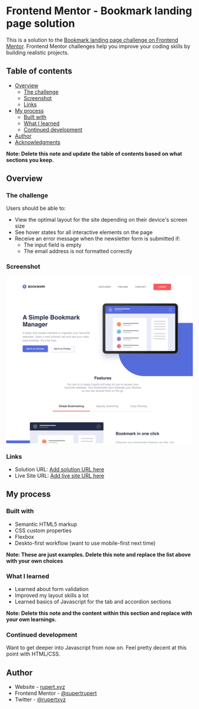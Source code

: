 # Frontend Mentor - Bookmark landing page solution

This is a solution to the [Bookmark landing page challenge on Frontend Mentor](https://www.frontendmentor.io/challenges/bookmark-landing-page-5d0b588a9edda32581d29158). Frontend Mentor challenges help you improve your coding skills by building realistic projects. 

## Table of contents

- [Overview](#overview)
  - [The challenge](#the-challenge)
  - [Screenshot](#screenshot)
  - [Links](#links)
- [My process](#my-process)
  - [Built with](#built-with)
  - [What I learned](#what-i-learned)
  - [Continued development](#continued-development)
- [Author](#author)
- [Acknowledgments](#acknowledgments)

**Note: Delete this note and update the table of contents based on what sections you keep.**

## Overview

### The challenge

Users should be able to:

- View the optimal layout for the site depending on their device's screen size
- See hover states for all interactive elements on the page
- Receive an error message when the newsletter form is submitted if:
  - The input field is empty
  - The email address is not formatted correctly

### Screenshot

![Screenshot](images/screenshot.png)

### Links

- Solution URL: [Add solution URL here](https://github.com/supertrupert/bookmark-landing-page)
- Live Site URL: [Add live site URL here](https://rupert.xyz/bookmark-landing-page/)

## My process

### Built with

- Semantic HTML5 markup
- CSS custom properties
- Flexbox
- Deskto-first workflow (want to use mobile-first next time)

**Note: These are just examples. Delete this note and replace the list above with your own choices**

### What I learned

- Learned about form validation
- Improved my layout skills a lot
- Learned basics of Javascript for the tab and accordion sections

**Note: Delete this note and the content within this section and replace with your own learnings.**

### Continued development

Want to get deeper into Javascript from now on. Feel pretty decent at this point with HTML/CSS.

## Author

- Website - [rupert.xyz](https://www.rupert.xyz)
- Frontend Mentor - [@supertrupert](https://www.frontendmentor.io/profile/supertrupert)
- Twitter - [@rupertxyz](https://twitter.com/rupertxyz)
